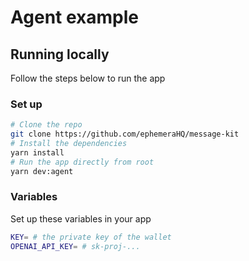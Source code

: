 # Agent example

## Running locally

Follow the steps below to run the app

### Set up

```bash [cmd]
# Clone the repo
git clone https://github.com/ephemeraHQ/message-kit
# Install the dependencies
yarn install
# Run the app directly from root
yarn dev:agent
```

### Variables

Set up these variables in your app

```bash [cmd]
KEY= # the private key of the wallet
OPENAI_API_KEY= # sk-proj-...
```
